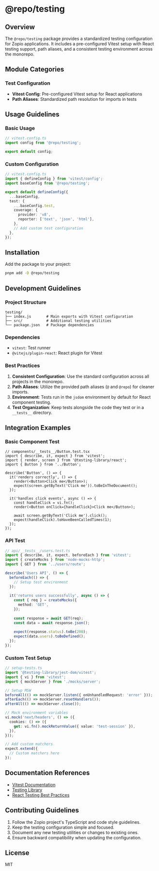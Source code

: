 # @repo/testing

## Overview

The `@repo/testing` package provides a standardized testing configuration for Zopio applications. It includes a pre-configured Vitest setup with React testing support, path aliases, and a consistent testing environment across the monorepo.

## Module Categories

### Test Configuration

- **Vitest Config**: Pre-configured Vitest setup for React applications
- **Path Aliases**: Standardized path resolution for imports in tests

## Usage Guidelines

### Basic Usage

```typescript
// vitest.config.ts
import config from '@repo/testing';

export default config;
```

### Custom Configuration

```typescript
// vitest.config.ts
import { defineConfig } from 'vitest/config';
import baseConfig from '@repo/testing';

export default defineConfig({
  ...baseConfig,
  test: {
    ...baseConfig.test,
    coverage: {
      provider: 'v8',
      reporter: ['text', 'json', 'html'],
    },
    // Add custom test configuration
  },
});
```

## Installation

Add the package to your project:

```bash
pnpm add -D @repo/testing
```

## Development Guidelines

### Project Structure

```
testing/
├── index.js       # Main exports with Vitest configuration
├── src/           # Additional testing utilities
└── package.json   # Package dependencies
```

### Dependencies

- `vitest`: Test runner
- `@vitejs/plugin-react`: React plugin for Vitest

### Best Practices

1. **Consistent Configuration**: Use the standard configuration across all projects in the monorepo.
2. **Path Aliases**: Utilize the provided path aliases (`@` and `@repo`) for cleaner imports.
3. **Environment**: Tests run in the `jsdom` environment by default for React component testing.
4. **Test Organization**: Keep tests alongside the code they test or in a `__tests__` directory.

## Integration Examples

### Basic Component Test

```tsx
// components/__tests__/Button.test.tsx
import { describe, it, expect } from 'vitest';
import { render, screen } from '@testing-library/react';
import { Button } from '../Button';

describe('Button', () => {
  it('renders correctly', () => {
    render(<Button>Click me</Button>);
    expect(screen.getByText('Click me')).toBeInTheDocument();
  });
  
  it('handles click events', async () => {
    const handleClick = vi.fn();
    render(<Button onClick={handleClick}>Click me</Button>);
    
    await screen.getByText('Click me').click();
    expect(handleClick).toHaveBeenCalledTimes(1);
  });
});
```

### API Test

```typescript
// api/__tests__/users.test.ts
import { describe, it, expect, beforeEach } from 'vitest';
import { createMocks } from 'node-mocks-http';
import { GET } from '../users/route';

describe('Users API', () => {
  beforeEach(() => {
    // Setup test environment
  });
  
  it('returns users successfully', async () => {
    const { req } = createMocks({
      method: 'GET',
    });
    
    const response = await GET(req);
    const data = await response.json();
    
    expect(response.status).toBe(200);
    expect(data.users).toBeDefined();
  });
});
```

### Custom Test Setup

```typescript
// setup-tests.ts
import '@testing-library/jest-dom/vitest';
import { vi } from 'vitest';
import { mockServer } from './mocks/server';

// Setup MSW
beforeAll(() => mockServer.listen({ onUnhandledRequest: 'error' }));
afterEach(() => mockServer.resetHandlers());
afterAll(() => mockServer.close());

// Mock environment variables
vi.mock('next/headers', () => ({
  cookies: () => ({
    get: vi.fn().mockReturnValue({ value: 'test-session' }),
  }),
}));

// Add custom matchers
expect.extend({
  // Custom matchers here
});
```

## Documentation References

- [Vitest Documentation](https://vitest.dev/)
- [Testing Library](https://testing-library.com/docs/react-testing-library/intro/)
- [React Testing Best Practices](https://kentcdodds.com/blog/common-mistakes-with-react-testing-library)

## Contributing Guidelines

1. Follow the Zopio project's TypeScript and code style guidelines.
2. Keep the testing configuration simple and focused.
3. Document any new testing utilities or changes to existing ones.
4. Ensure backward compatibility when updating the configuration.

## License

MIT
